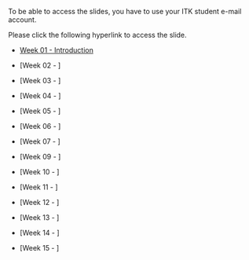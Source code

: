 To be able to access the slides, you have to use
your ITK student e-mail account.

Please click the following hyperlink to access the slide. 

* [Week 01 - Introduction](https://drive.google.com/file/d/1bpriay4pW_SsFgucaO0YgjKpE1bd6Zcq/view?usp=drive_link) 

* [Week 02 - ]
* [Week 03 - ]
* [Week 04 - ]
* [Week 05 - ]
* [Week 06 - ]
* [Week 07 - ]

* [Week 09 - ]
* [Week 10 - ]
* [Week 11 - ]
* [Week 12 - ]
* [Week 13 - ]
* [Week 14 - ]
* [Week 15 - ]